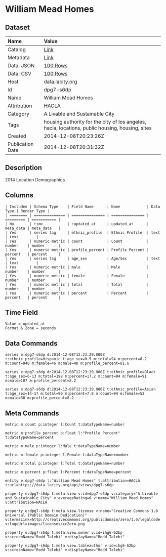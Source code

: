 # William Mead Homes

## Dataset

| Name | Value |
| :--- | :---- |
| Catalog | [Link](https://catalog.data.gov/dataset/william-mead-homes) |
| Metadata | [Link](https://data.lacity.org/api/views/dpg7-s6dp) |
| Data: JSON | [100 Rows](https://data.lacity.org/api/views/dpg7-s6dp/rows.json?max_rows=100) |
| Data: CSV | [100 Rows](https://data.lacity.org/api/views/dpg7-s6dp/rows.csv?max_rows=100) |
| Host | data.lacity.org |
| Id | dpg7-s6dp |
| Name | William Mead Homes |
| Attribution | HACLA |
| Category | A Livable and Sustainable City |
| Tags | housing authority for the city of los angeles, hacla, locations, public housing, housing, sites |
| Created | 2014-12-08T20:23:26Z |
| Publication Date | 2014-12-08T20:31:32Z |

## Description

2014 Location Demographics

## Columns

```ls
| Included | Schema Type    | Field Name      | Name            | Data Type | Render Type |
| ======== | ============== | =============== | =============== | ========= | =========== |
| No       | time           | :updated_at     | updated_at      | meta_data | meta_data   |
| Yes      | series tag     | ethnic_profile  | Ethnic Profile  | text      | text        |
| Yes      | numeric metric | count           | Count           | number    | number      |
| Yes      | numeric metric | profile_percent | Profile Percent | percent   | percent     |
| Yes      | series tag     | age_sex         | Age/Sex         | text      | text        |
| Yes      | numeric metric | male            | Male            | number    | number      |
| Yes      | numeric metric | female          | Female          | number    | number      |
| Yes      | numeric metric | total           | Total           | number    | number      |
| Yes      | numeric metric | percent         | Percent         | percent   | percent     |
```

## Time Field

```ls
Value = updated_at
Format & Zone = seconds
```

## Data Commands

```ls
series e:dpg7-s6dp d:2014-12-08T12:23:29.000Z t:ethnic_profile=Hispanic t:age_sex=0-5 m:total=94 m:percent=8.2 m:count=940 m:female=46 m:male=48 m:profile_percent=81.6

series e:dpg7-s6dp d:2014-12-08T12:23:29.000Z t:ethnic_profile=Black t:age_sex=6-13 m:total=198 m:percent=17.2 m:count=94 m:female=91 m:male=107 m:profile_percent=8.2

series e:dpg7-s6dp d:2014-12-08T12:23:29.000Z t:ethnic_profile=Asian t:age_sex=14-17 m:total=90 m:percent=7.8 m:count=94 m:female=52 m:male=38 m:profile_percent=8.2
```

## Meta Commands

```ls
metric m:count p:integer l:Count t:dataTypeName=number

metric m:profile_percent p:float l:"Profile Percent" t:dataTypeName=percent

metric m:male p:integer l:Male t:dataTypeName=number

metric m:female p:integer l:Female t:dataTypeName=number

metric m:total p:integer l:Total t:dataTypeName=number

metric m:percent p:float l:Percent t:dataTypeName=percent

entity e:dpg7-s6dp l:"William Mead Homes" t:attribution=HACLA t:url=https://data.lacity.org/api/views/dpg7-s6dp

property e:dpg7-s6dp t:meta.view v:id=dpg7-s6dp v:category="A Livable and Sustainable City" v:averageRating=0 v:name="William Mead Homes" v:attribution=HACLA

property e:dpg7-s6dp t:meta.view.license v:name="Creative Commons 1.0 Universal (Public Domain Dedication)" v:termsLink=http://creativecommons.org/publicdomain/zero/1.0/legalcode v:logoUrl=images/licenses/ccZero.png

property e:dpg7-s6dp t:meta.view.owner v:id=ihg6-62bp v:screenName="Rodd Talebi" v:displayName="Rodd Talebi"

property e:dpg7-s6dp t:meta.view.tableauthor v:id=ihg6-62bp v:screenName="Rodd Talebi" v:displayName="Rodd Talebi"
```